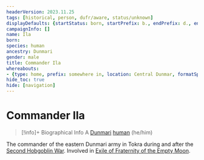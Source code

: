 ```yaml
---
headerVersion: 2023.11.25
tags: [historical, person, dufr/aware, status/unknown]
displayDefaults: {startStatus: born, startPrefix: b., endPrefix: d., endStatus: died}
campaignInfo: []
name: Ila
born:
species: human
ancestry: Dunmari
gender: male
title: Commander Ila
whereabouts:
- {type: home, prefix: somewhere in, location: Central Dunmar, formatSpecifier: ''}
hide_toc: true
hide: [navigation]
---
```

# Commander Ila
>[!info]+ Biographical Info
> A [Dunmari](<../../gazetteer/greater-dunmar/realms/dunmar/dunmar.md>) [human](<../../species/humans/humans.md>) (he/him)
>> 

The commander of the eastern Dunmari army in Tokra during and after the [Second Hobgoblin War](<../../events/1600s/second-hobgoblin-war.md>). Involved in [Exile of Fraternity of the Empty Moon](<../../events/1600s/exile-of-fraternity-of-the-empty-moon.md>). 

